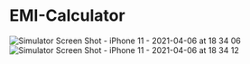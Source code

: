 # EMI-Calculator
![Simulator Screen Shot - iPhone 11 - 2021-04-06 at 18 34 06](https://user-images.githubusercontent.com/31333918/113719166-c5428100-9706-11eb-87c7-80650d6a73cf.png)
![Simulator Screen Shot - iPhone 11 - 2021-04-06 at 18 34 12](https://user-images.githubusercontent.com/31333918/113719175-c70c4480-9706-11eb-9bb5-6828504cedf0.png)
